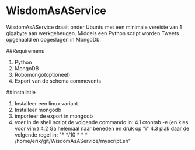# WisdomAsAService
WisdomAsAService draait onder Ubuntu met een minimale vereiste van 1 gigabyte
aan werkgeheugen. Middels een Python script worden Tweets opgehaald en opgeslagen
in MongoDb. 

##Requiremens
1. Python 
2. MongoDB
3. Robomongo(optioneel)
4. Export van de schema commevents

##Installatie
1. Installeer een linux variant
2. Installeer mongodb
3. importeer de export in mongodb
4. voer in de shell script de volgende commando in:
  4.1 crontab -e (en kies voor vim )
  4.2 Ga helemaal naar beneden en druk op "i"
  4.3 plak daar de volgende regel in: "* */10 * * * /home/erik/git/WisdomAsAService/myscript.sh"





